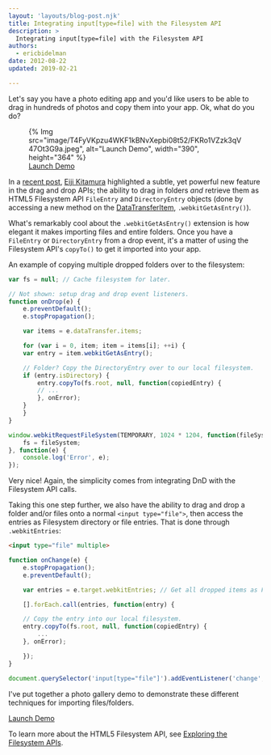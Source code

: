 ```yaml
---
layout: 'layouts/blog-post.njk'
title: Integrating input[type=file] with the Filesystem API
description: >
  Integrating input[type=file] with the Filesystem API
authors:
  - ericbidelman
date: 2012-08-22
updated: 2019-02-21

---
```


Let's say you have a photo editing app and you'd like users to be able to drag in hundreds of photos and copy them into your app. Ok, what do you do?

<figure>
{% Img src="image/T4FyVKpzu4WKF1kBNvXepbi08t52/FKRo1VZzk3qV47Ot3G9a.jpeg", alt="Launch Demo", width="390", height="364" %}
<figcaption><a href="http://html5-demos.appspot.com/static/dnd/all_types_of_import.html" target="_blank">Launch Demo</a></figcaption>
</figure>

In a [recent post](https://developers.google.com/web/updates/2012/07/Drag-and-drop-a-folder-onto-Chrome-now-available), [Eiji Kitamura](https://developers.google.com/web/resources/contributors#agektmr) highlighted a subtle, yet powerful new feature in the drag and drop APIs; the ability to drag in folders *and* retrieve them as HTML5 Filesystem API `FileEntry` and `DirectoryEntry` objects (done by accessing a new method on the [DataTransferItem](https://html.spec.whatwg.org/multipage/dnd.html#datatransferitem), `.webkitGetAsEntry()`).

What's remarkably cool about the `.webkitGetAsEntry()` extension is how elegant it makes importing files and entire folders. Once you have a `FileEntry` or `DirectoryEntry` from a drop event, it's a matter of using the Filesystem API's `copyTo()` to get it imported into your app.

An example of copying multiple dropped folders over to the filesystem:


```js
var fs = null; // Cache filesystem for later.

// Not shown: setup drag and drop event listeners.
function onDrop(e) {
    e.preventDefault();
    e.stopPropagation();

    var items = e.dataTransfer.items;

    for (var i = 0, item; item = items[i]; ++i) {
    var entry = item.webkitGetAsEntry();

    // Folder? Copy the DirectoryEntry over to our local filesystem.
    if (entry.isDirectory) {
        entry.copyTo(fs.root, null, function(copiedEntry) {
        // ...
        }, onError);
    }
    }
}

window.webkitRequestFileSystem(TEMPORARY, 1024 * 1204, function(fileSystem) {
    fs = fileSystem;
}, function(e) {
    console.log('Error', e);
});
```

Very nice! Again, the simplicity comes from integrating DnD with the Filesystem API calls.

Taking this one step further, we also have the ability to drag and drop a folder and/or files onto a normal `<input type="file">`, then access the entries as Filesystem directory or file entries. That is done through `.webkitEntries`:


```html
<input type="file" multiple>
```

```js
function onChange(e) {
    e.stopPropagation();
    e.preventDefault();

    var entries = e.target.webkitEntries; // Get all dropped items as FS API entries.

    [].forEach.call(entries, function(entry) {

    // Copy the entry into our local filesystem.
    entry.copyTo(fs.root, null, function(copiedEntry) {
        ...
    }, onError);

    });
}

document.querySelector('input[type="file"]').addEventListener('change', onChange);
```

I've put together a photo gallery demo to demonstrate these different techniques for importing files/folders.

[Launch Demo](http://html5-demos.appspot.com/static/dnd/all_types_of_import.html)

To learn more about the HTML5 Filesystem API, see [Exploring the Filesystem APIs](https://www.html5rocks.com/tutorials/file/filesystem/).


